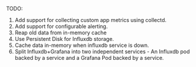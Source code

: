 TODO:

1. Add support for collecting custom app metrics using collectd.
2. Add support for configurable alerting.
3. Reap old data from in-memory cache
4. Use Persistent Disk for Influxdb storage.
5. Cache data in-memory when influxdb service is down.
6. Split Influxdb+Grafana into two independent services - An Influxdb pod backed by a service and a Grafana Pod backed by a service.


